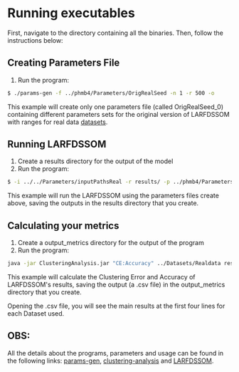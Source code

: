 # Running executables

First, navigate to the directory containing all the binaries. Then, follow the instructions below:

## Creating Parameters File 

  1. Run the program:

  ```sh
  $ ./params-gen -f ../phmb4/Parameters/OrigRealSeed -n 1 -r 500 -o
  ```
  
  This example will create only one parameters file (called OrigRealSeed_0) containing different parameters sets for the original version of LARFDSSOM with ranges for real data [datasets](https://github.com/hfbassani/pbml/tree/master/Datasets/Realdata).

## Running LARFDSSOM

  1. Create a results directory for the output of the model
  2. Run the program:
  
  ```sh
  $ -i ../../Parameters/inputPathsReal -r results/ -p ../phmb4/Parameters/Parameters/OrigRealSeed_0 -s
  ```
  This example will run the LARFDSSOM using the parameters files create above, saving the outputs in the results directory that you create.

## Calculating your metrics

  1. Create a output_metrics directory for the output of the program
  2. Run the program:
  
  ```sh
  java -jar ClusteringAnalysis.jar "CE:Accuracy" ../Datasets/Realdata results output_metrics "metrics_larfdssom" -n ../phmb4/Parameters/originalParameters -r 500 -t
  ```
  
  This example will calculate the Clustering Error and Accuracy of LARFDSSOM's results, saving the output (a .csv file) in the output_metrics directory that you create.

  Opening the .csv file, you will see the main results at the first four lines for each Dataset used.
  
  
  ## OBS:
  
  All the details about the programs, parameters and usage can be found in the following links: [params-gen](https://github.com/hfbassani/pbml/tree/master/params-gen), [clustering-analysis](https://github.com/hfbassani/pbml/tree/master/clustering-analysis) and [LARFDSSOM](https://github.com/hfbassani/pbml/tree/master/phmb4/LARFDSSOM).
  
